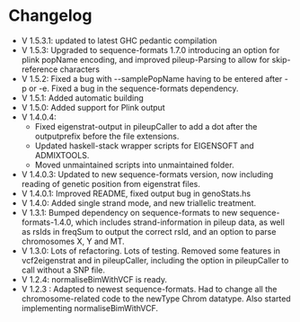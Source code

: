 # Changelog

- V 1.5.3.1: updated to latest GHC pedantic compilation
- V 1.5.3: Upgraded to sequence-formats 1.7.0 introducing an option for plink popName encoding, and improved pileup-Parsing to allow for skip-reference characters
- V 1.5.2: Fixed a bug with --samplePopName having to be entered after -p or -e. Fixed a bug in the sequence-formats dependency.
- V 1.5.1: Added automatic building
- V 1.5.0: Added support for Plink output
- V 1.4.0.4:
    * Fixed eigenstrat-output in pileupCaller to add a dot after the outputprefix before the file extensions.
    * Updated haskell-stack wrapper scripts for EIGENSOFT and ADMIXTOOLS.
    * Moved unmaintained scripts into unmaintained folder.
- V 1.4.0.3: Updated to new sequence-formats version, now including reading of genetic position from eigenstrat files.
- V 1.4.0.1: Improved README, fixed output bug in genoStats.hs
- V 1.4.0: Added single strand mode, and new triallelic treatment.
- V 1.3.1: Bumped dependency on sequence-formats to new sequence-formats-1.4.0, which includes strand-information in pileup data, as well as rsIds in freqSum to output the correct rsId, and an option to parse chromosomes X, Y and MT.
- V 1.3.0: Lots of refactoring. Lots of testing. Removed some features in vcf2eigenstrat and in pileupCaller, including the option in pileupCaller to call without a SNP file.
- V 1.2.4: normaliseBimWithVCF is ready.
- V 1.2.3 : Adapted to newest sequence-formats. Had to change all the chromosome-related code to the newType Chrom datatype. Also started implementing normaliseBimWithVCF.

